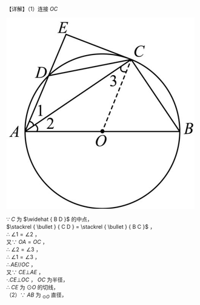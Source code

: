 【详解】（1）连接 $O C$

![](<../../qs_image_DB/专题3-6__圆的综合（27类题型）（解析版）/4059612dd4896649813de2ce854d05a79fb49b787b7bbc71f7738ddd801054e7.jpg>)

∵ $C$ 为 $\widehat { B D }$ 的中点，  
$\stackrel { \bullet } { C D } = \stackrel { \bullet } { B C }$ ，  
∴ $\angle 1 = \angle 2$ ，  
又∵ $O A = O C$ ，  
∴ $\angle 2 = \angle 3$ ，  
∴ $\angle 1 = \angle 3$ ，  
$\therefore A E / / O C$ ，  
又∵ $C E \bot A E$ ，  
$\cdot . C E \bot O C$ ， $O C$ 为半径，  
∴ $C E$ 为 $\odot O$ 的切线，  
（2）∵ $A B$ 为 $_ { \odot O }$ 直径，  
